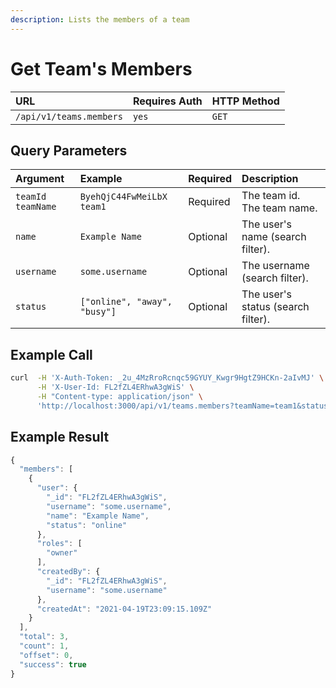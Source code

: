 ```yaml
---
description: Lists the members of a team
---
```


# Get Team's Members

| URL | Requires Auth | HTTP Method |
| :--- | :--- | :--- |
| `/api/v1/teams.members` | `yes` | `GET` |

## Query Parameters

| Argument | Example | Required | Description |
| :--- | :--- | :--- | :--- |
| `teamId`    `teamName` | `ByehQjC44FwMeiLbX`    `team1` | Required | The team id.    The team name. |
| `name` | `Example Name` | Optional | The user's name \(search filter\). |
| `username` | `some.username` | Optional | The username \(search filter\). |
| `status` | `["online", "away", "busy"]` | Optional | The user's status \(search filter\). |

## Example Call

```bash
curl  -H 'X-Auth-Token: _2u_4MzRroRcnqc59GYUY_Kwgr9HgtZ9HCKn-2aIvMJ' \
      -H 'X-User-Id: FL2fZL4ERhwA3gWiS' \
      -H "Content-type: application/json" \
      'http://localhost:3000/api/v1/teams.members?teamName=team1&status[]=online&status=away&status=busy'
```

## Example Result

```javascript
{
  "members": [
    {
      "user": {
        "_id": "FL2fZL4ERhwA3gWiS",
        "username": "some.username",
        "name": "Example Name",
        "status": "online"
      },
      "roles": [
        "owner"
      ],
      "createdBy": {
        "_id": "FL2fZL4ERhwA3gWiS",
        "username": "some.username"
      },
      "createdAt": "2021-04-19T23:09:15.109Z"
    }
  ],
  "total": 3,
  "count": 1,
  "offset": 0,
  "success": true
}
```

